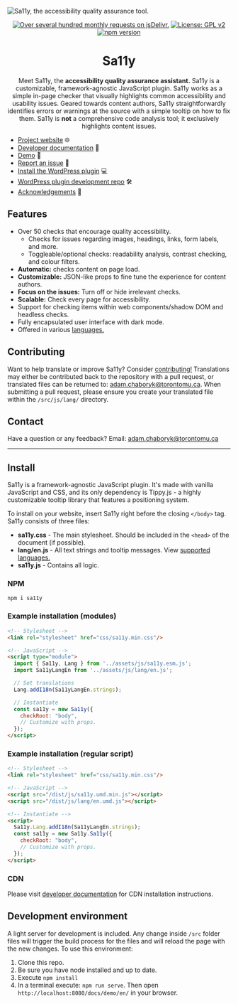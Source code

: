 ![Sa11y, the accessibility quality assurance tool.](https://ryersondmp.github.io/sa11y/assets/github-banner.png)

<div align="center">

[![Over several hundred monthly requests on jsDelivr.](https://data.jsdelivr.com/v1/package/gh/ryersondmp/sa11y/badge?style=rounded)](https://www.jsdelivr.com/package/gh/ryersondmp/sa11y) [![License: GPL v2](https://img.shields.io/badge/License-GPL_v2-blue.svg)](https://github.com/ryersondmp/sa11y/blob/master/LICENSE.md) [![npm version](https://badge.fury.io/js/sa11y.svg)](https://www.npmjs.com/package/sa11y)

</div>

<h1 align="center">Sa11y</h1>
<p align="center">Meet Sa11y, the <strong>accessibility quality assurance assistant.</strong> Sa11y is a customizable, framework-agnostic JavaScript plugin. Sa11y works as a simple in-page checker that visually highlights common accessibility and usability issues. Geared towards content authors, Sa11y straightforwardly identifies errors or warnings at the source with a simple tooltip on how to fix them. Sa11y is <strong>not</strong> a comprehensive code analysis tool; it exclusively highlights content issues.</p>

* [Project website](https://sa11y.netlify.app/) 🌐
* [Developer documentation](https://sa11y.netlify.app/developers/) 📓
* [Demo](https://ryersondmp.github.io/sa11y/demo/en/) 🚀
* [Report an issue](https://github.com/ryersondmp/sa11y/issues) 🐜
* [Install the WordPress plugin](https://wordpress.org/plugins/sa11y/) 💻
* [WordPress plugin development repo](https://github.com/ryersondmp/sa11y-wp) 🛠
* [Acknowledgements](https://sa11y.netlify.app/acknowledgements/) 👤

## Features
- Over 50 checks that encourage quality accessibility.
  - Checks for issues regarding images, headings, links, form labels, and more.
  - Toggleable/optional checks: readability analysis, contrast checking, and colour filters.
- **Automatic:** checks content on page load.
- **Customizable:** JSON-like props to fine tune the experience for content authors.
- **Focus on the issues:** Turn off or hide irrelevant checks.
- **Scalable:** Check every page for accessibility.
- Support for checking items within web components/shadow DOM and headless checks.
- Fully encapsulated user interface with dark mode.
- Offered in various [languages.](https://github.com/ryersondmp/sa11y/tree/master/src/js/lang)

## Contributing
Want to help translate or improve Sa11y? Consider [contributing!](https://github.com/ryersondmp/sa11y/blob/master/CONTRIBUTING.md) Translations may either be contributed back to the repository with a pull request, or translated files can be returned to: [adam.chaboryk@torontomu.ca](mailto:adam.chaboryk@torontomu.ca). When submitting a pull request, please ensure you create your translated file within the `/src/js/lang/` directory.

## Contact
Have a question or any feedback? Email: [adam.chaboryk@torontomu.ca](mailto:adam.chaboryk@torontomu.ca)

<hr>

## Install
Sa11y is a framework-agnostic JavaScript plugin. It's made with vanilla JavaScript and CSS, and its only dependency is Tippy.js - a highly customizable tooltip library that features a positioning system.

To install on your website, insert Sa11y right before the closing `</body>` tag. Sa11y consists of three files:

- **sa11y.css** - The main stylesheet. Should be included in the `<head>` of the document (if possible).
- **lang/en.js** - All text strings and tooltip messages. View [supported languages.](https://sa11y.netlify.app/developers/#languages)
- **sa11y.js** - Contains all logic.

### NPM
`npm i sa11y`

### Example installation (modules)
````html
<!-- Stylesheet -->
<link rel="stylesheet" href="css/sa11y.min.css"/>

<!-- JavaScript -->
<script type="module">
  import { Sa11y, Lang } from '../assets/js/sa11y.esm.js';
  import Sa11yLangEn from '../assets/js/lang/en.js';

  // Set translations
  Lang.addI18n(Sa11yLangEn.strings);

  // Instantiate
  const sa11y = new Sa11y({
    checkRoot: "body",
    // Customize with props.
  });
</script>
````

### Example installation (regular script)
````html
<!-- Stylesheet -->
<link rel="stylesheet" href="css/sa11y.min.css"/>

<!-- JavaScript -->
<script src="/dist/js/sa11y.umd.min.js"></script>
<script src="/dist/js/lang/en.umd.js"></script>

<!-- Instantiate -->
<script>
  Sa11y.Lang.addI18n(Sa11yLangEn.strings);
  const sa11y = new Sa11y.Sa11y({
    checkRoot: "body",
    // Customize with props.
  });
</script>
````

### CDN
Please visit [developer documentation](https://sa11y.netlify.app/developers/) for CDN installation instructions.

## Development environment
A light server for development is included. Any change inside `/src` folder files will trigger the build process for the files and will reload the page with the new changes. To use this environment:

1. Clone this repo.
2. Be sure you have node installed and up to date.
3. Execute `npm install`
4. In a terminal execute: `npm run serve`. Then open `http://localhost:8080/docs/demo/en/` in your browser.
